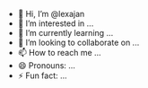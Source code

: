 - 👋 Hi, I’m @lexajan
- 👀 I’m interested in ...
- 🌱 I’m currently learning ...
- 💞️ I’m looking to collaborate on ...
- 📫 How to reach me ...
- 😄 Pronouns: ...
- ⚡ Fun fact: ...

<!---
lexajan/lexajan is a ✨ special ✨ repository because its `README.md` (this file) appears on your GitHub profile.
You can click the Preview link to take a look at your changes.
--->
